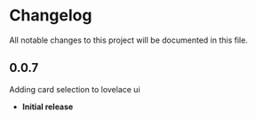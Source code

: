 # Changelog
All notable changes to this project will be documented in this file.

## 0.0.7

Adding card selection to lovelace ui

- **Initial release**
